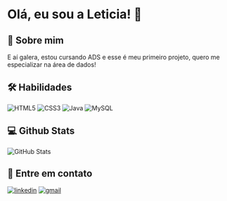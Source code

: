 # Olá, eu sou a Leticia! 👋
## 🚀 Sobre mim
E aí galera, estou cursando ADS e esse é meu primeiro projeto, quero me especializar na área de dados!

## 🛠 Habilidades
![HTML5](https://img.shields.io/badge/HTML5-E34F26?style=for-the-badge&logo=html5&logoColor=white)
![CSS3](https://img.shields.io/badge/CSS3-1572B6?style=for-the-badge&logo=css3&logoColor=white)
![Java](https://img.shields.io/badge/java-%23ED8B00.svg?style=for-the-badge&logo=openjdk&logoColor=white)
![MySQL](https://img.shields.io/badge/MySQL-00000F?style=for-the-badge&logo=mysql&logoColor=white)

## 💻 Github Stats
![GitHub Stats](https://github-readme-stats.vercel.app/api?username=LeDiniz&theme=transparent&bg_color=000&border_color=000&show_icons=true&icon_color=1DF&title_color=FFF&text_color=FFF&hide_title=true)

## 📩 Entre em contato
[![linkedin](https://img.shields.io/badge/linkedin-0A66C2?style=for-the-badge&logo=linkedin&logoColor=white)](https://br.linkedin.com/in/let%C3%ADcia-dos-santos-diniz-94135425a)
[![gmail](https://img.shields.io/badge/gmail-000?style=for-the-badge&logo=gmail&logoColor=)](mailto:leticiadiniz.contato@gmail.com)